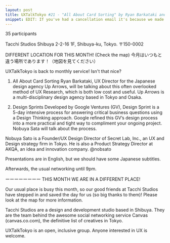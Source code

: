 ```yaml
---
layout: post
title: UXTalkTokyo #21 - "All About Card Sorting" by Ryan Barkataki and "Design Sprints" by Nobuya Sato
snippet: EDIT: If you've had a cancellation email it's because we made a mistake with the limits of the ...
---
```

35 participants

Tacchi Studios Shibuya 2-2-16 1F, Shibuya-ku, Tokyo. 〒150-0002

DIFFERENT LOCATION FOR THIS MONTH! (Check the map)
今月はいつもと違う場所であります！（地図を見てください）

UXTalkTokyo is back to monthly service! Isn't that nice?

1) All About Card Sorting
Ryan Barkataki, UX Director for the Japanese design agency Up Arrows, will be talking about this often overlooked method of UX Research, which is both low cost and useful. Up Arrows is a multi-disciplinary design agency based in Tokyo and Osaka.

2) Design Sprints
Developed by Google Ventures (GV), Design Sprint is a 5-day intensive process for answering critical business questions using a Design Thinking approach. Google refined this GV’s design process into a more practical and tight way to compliment your ongoing project. Nobuya Sata will talk about the process.

Nobuya Sato is a Founder/UX Design Director of Secret Lab, Inc., an UX and Design strategy firm in Tokyo. He is also a Product Strategy Director at AKQA, an idea and innovation company. @nobsato

Presentations are in English, but we should have some Japanese subtitles.

Afterwards, the usual networking until 9pm.

ーーーーーーーー
THIS MONTH WE ARE IN A DIFFERENT PLACE!

Our usual place is busy this month, so our good friends at Tacchi Studios have stepped in and saved the day for us (so big thanks to them)! Please look at the map for more information.

Tacchi Studios are a design and development studio based in Shibuya. They are the team behind the awesome social networking service Canvas (canvas.co.com), the definitive list of creatives in Tokyo.

UXTalkTokyo is an open, inclusive group. Anyone interested in UX is welcome.

